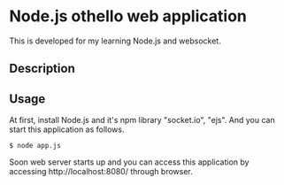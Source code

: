 Node.js othello web application
===============================
This is developed for my learning Node.js and websocket.

Description
-----------


Usage
-----
At first, install Node.js and it's npm library "socket.io", "ejs".
And you can start this application as follows.

    $ node app.js

Soon web server starts up and you can access this application by accessing http://localhost:8080/ through browser.


